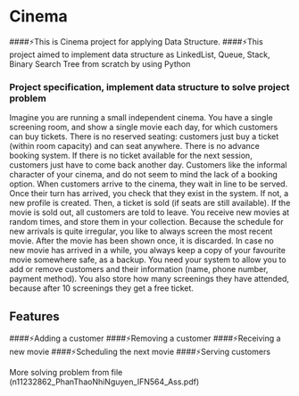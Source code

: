 # Cinema
####⚡️This is Cinema project for applying Data Structure.
####⚡️This project aimed to implement data structure as LinkedList, Queue, Stack, Binary Search Tree from scratch by using Python

### Project specification, implement data structure to solve project problem

Imagine you are running a small independent cinema. You have a single screening room, 
and show a single movie each day, for which customers can buy tickets. There is no reserved 
seating: customers just buy a ticket (within room capacity) and can seat anywhere. There is 
no advance booking system. If there is no ticket available for the next session, customers 
just have to come back another day. Customers like the informal character of your cinema, 
and do not seem to mind the lack of a booking option.
When customers arrive to the cinema, they wait in line to be served. Once their turn has 
arrived, you check that they exist in the system. If not, a new profile is created. Then, a 
ticket is sold (if seats are still available). If the movie is sold out, all customers are told to 
leave.
You receive new movies at random times, and store them in your collection. Because the 
schedule for new arrivals is quite irregular, you like to always screen the most recent movie.
After the movie has been shown once, it is discarded. In case no new movie has arrived in 
a while, you always keep a copy of your favourite movie somewhere safe, as a backup.
You need your system to allow you to add or remove customers and their information 
(name, phone number, payment method). You also store how many screenings they have 
attended, because after 10 screenings they get a free ticket.

## Features
####⚡️Adding a customer
####⚡️Removing a customer
####⚡️Receiving a new movie
####⚡️Scheduling the next movie
####⚡️Serving customers

More solving problem from file (n11232862_PhanThaoNhiNguyen_IFN564_Ass.pdf)
